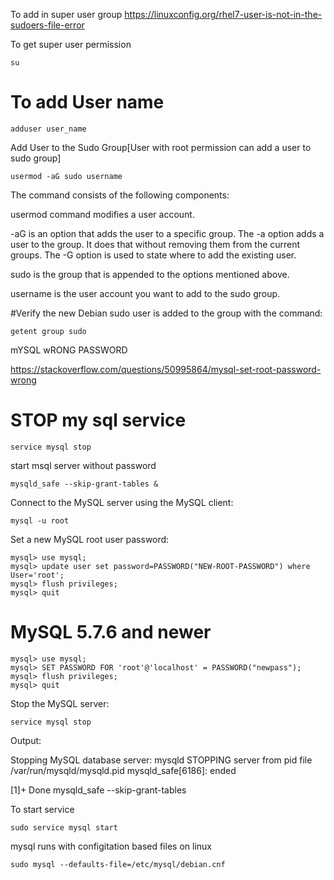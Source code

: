 To add in super user group
https://linuxconfig.org/rhel7-user-is-not-in-the-sudoers-file-error


To get super user permission
```
su
```

# To add User name
```
adduser user_name
```
Add User to the Sudo Group[User with root permission can add a user to sudo group]
```
usermod -aG sudo username
```

The command consists of the following components:

usermod command modifies a user account.

-aG is an option that adds the user to a specific group. The -a option adds a user to the group. It does that without removing them from the current groups. The -G option is used to state where to add the existing user.

sudo is the group that is appended to the options mentioned above.

username is the user account you want to add to the sudo group.

#Verify the new Debian sudo user is added to the group with the command:
```
getent group sudo
```
mYSQL wRONG PASSWORD

https://stackoverflow.com/questions/50995864/mysql-set-root-password-wrong

# STOP my sql service
```
service mysql stop
```

start msql server without password
```
mysqld_safe --skip-grant-tables &
```

Connect to the MySQL server using the MySQL client:
```
mysql -u root
```

Set a new MySQL root user password:
```
mysql> use mysql;
mysql> update user set password=PASSWORD("NEW-ROOT-PASSWORD") where User='root';
mysql> flush privileges;
mysql> quit
```

# MySQL 5.7.6 and newer
```
mysql> use mysql;
mysql> SET PASSWORD FOR 'root'@'localhost' = PASSWORD("newpass");
mysql> flush privileges;
mysql> quit
```
Stop the MySQL server:
```
service mysql stop
```
Output:

Stopping MySQL database server: mysqld
STOPPING server from pid file /var/run/mysqld/mysqld.pid
mysqld_safe[6186]: ended

[1]+  Done                    mysqld_safe --skip-grant-tables

To start service
```
sudo service mysql start
```
mysql runs with configitation based files on linux
```
sudo mysql --defaults-file=/etc/mysql/debian.cnf
```
